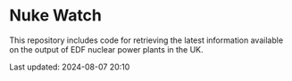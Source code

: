# Nuke Watch

This repository includes code for retrieving the latest information available on the output of EDF nuclear power plants in the UK.

Last updated: 2024-08-07 20:10